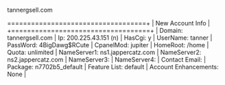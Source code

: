 tannergsell.com

===================================+
| New Account Info                  |
+===================================+
| Domain: tannergsell.com
| Ip: 200.225.43.151 (n)
| HasCgi: y
| UserName: tanner
| PassWord: 4BigDawg$RCute
| CpanelMod: jupiter
| HomeRoot: /home
| Quota: unlimited
| NameServer1: ns1.jappercatz.com
| NameServer2: ns2.jappercatz.com
| NameServer3: 
| NameServer4: 
| Contact Email: 
| Package: n7702b5_default
| Feature List: default
| Account Enhancements: None
| 

